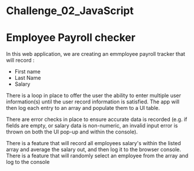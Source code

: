 # Challenge_02_JavaScript

# Employee Payroll checker

In this web application, we are creating an emmployee payroll tracker that will record :

- First name
- Last Name
- Salary

There is a loop in place to offer the user the ability to enter multiple user information(s) until the user record information is satisfied. 
The app will then log each entry to an array and populate them to a UI table.

There are error checks in place to ensure accurate data is recorded (e.g. if fields are empty, or salary data is non-numeric, an invalid input error is thrown on both the UI pop-up and within the console).

There is a feature that will record all employees salary's within the listed array and average the salary out, and then log it to the browser console. 
There is a feature that will randomly select an employee from the array and log to the console 


#
